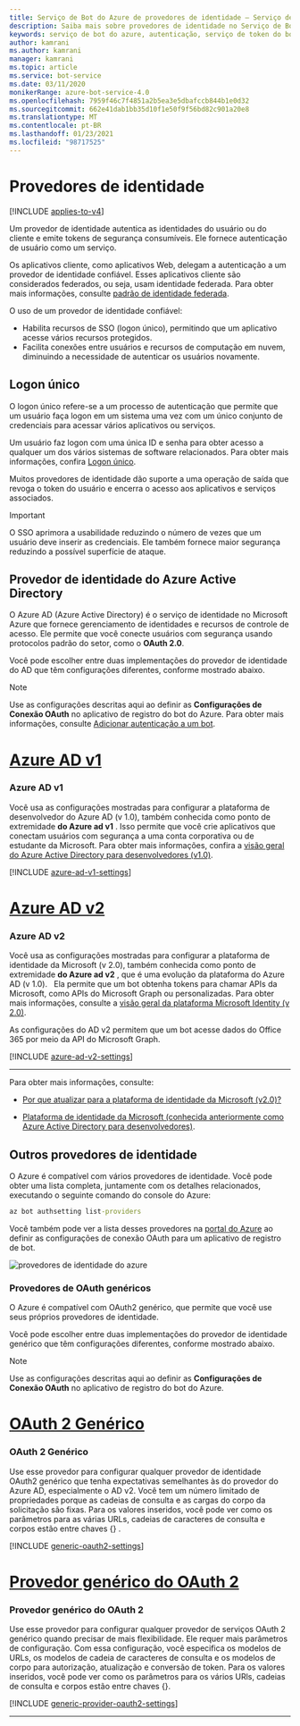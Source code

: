 ```yaml
---
title: Serviço de Bot do Azure de provedores de identidade – Serviço de Bot
description: Saiba mais sobre provedores de identidade no Serviço de Bot do Azure.
keywords: serviço de bot do azure, autenticação, serviço de token do bot framework
author: kamrani
ms.author: kamrani
manager: kamrani
ms.topic: article
ms.service: bot-service
ms.date: 03/11/2020
monikerRange: azure-bot-service-4.0
ms.openlocfilehash: 7959f46c7f4851a2b5ea3e5dbafccb844b1e0d32
ms.sourcegitcommit: 662e41dab1bb35d10f1e50f9f56bd82c901a20e8
ms.translationtype: MT
ms.contentlocale: pt-BR
ms.lasthandoff: 01/23/2021
ms.locfileid: "98717525"
---
```

# <a name="identity-providers"></a>Provedores de identidade

[!INCLUDE [applies-to-v4](../includes/applies-to-v4-current.md)]

Um provedor de identidade autentica as identidades do usuário ou do cliente e emite tokens de segurança consumíveis. Ele fornece autenticação de usuário como um serviço.

Os aplicativos cliente, como aplicativos Web, delegam a autenticação a um provedor de identidade confiável. Esses aplicativos cliente são considerados federados, ou seja, usam identidade federada. Para obter mais informações, consulte [padrão de identidade federada](/azure/architecture/patterns/federated-identity).

O uso de um provedor de identidade confiável:

- Habilita recursos de SSO (logon único), permitindo que um aplicativo acesse vários recursos protegidos.
- Facilita conexões entre usuários e recursos de computação em nuvem, diminuindo a necessidade de autenticar os usuários novamente.

## <a name="single-sign-on"></a>Logon único

O logon único refere-se a um processo de autenticação que permite que um usuário faça logon em um sistema uma vez com um único conjunto de credenciais para acessar vários aplicativos ou serviços.

Um usuário faz logon com uma única ID e senha para obter acesso a qualquer um dos vários sistemas de software relacionados. Para obter mais informações, confira [Logon único](./bot-builder-concept-sso.md).

Muitos provedores de identidade dão suporte a uma operação de saída que revoga o token do usuário e encerra o acesso aos aplicativos e serviços associados.


> [!IMPORTANT]
> O SSO aprimora a usabilidade reduzindo o número de vezes que um usuário deve inserir as credenciais. Ele também fornece maior segurança reduzindo a possível superfície de ataque.

## <a name="azure-active-directory-identity-provider"></a>Provedor de identidade do Azure Active Directory

O Azure AD (Azure Active Directory) é o serviço de identidade no Microsoft Azure que fornece gerenciamento de identidades e recursos de controle de acesso. Ele permite que você conecte usuários com segurança usando protocolos padrão do setor, como o **OAuth 2.0**.

Você pode escolher entre duas implementações do provedor de identidade do AD que têm configurações diferentes, conforme mostrado abaixo.

> [!Note]
> Use as configurações descritas aqui ao definir as **Configurações de Conexão OAuth** no aplicativo de registro do bot do Azure. Para obter mais informações, consulte [Adicionar autenticação a um bot](bot-builder-authentication.md).

# <a name="azure-ad-v1"></a>[Azure AD v1](#tab/adv1)

### <a name="azure-ad-v1"></a>Azure AD v1

Você usa as configurações mostradas para configurar a plataforma de desenvolvedor do Azure AD (v 1.0), também conhecida como ponto de extremidade **do Azure ad v1** . Isso permite que você crie aplicativos que conectam usuários com segurança a uma conta corporativa ou de estudante da Microsoft.
Para obter mais informações, confira a [visão geral do Azure Active Directory para desenvolvedores (v1.0)](https://docs.microsoft.com/azure/active-directory/azuread-dev/v1-overview).

[!INCLUDE [azure-ad-v1-settings](~/includes/authentication/auth-aad-v1-settings.md)]

# <a name="azure-ad-v2"></a>[Azure AD v2](#tab/adv2)

### <a name="azure-ad-v2"></a>Azure AD v2

Você usa as configurações mostradas para configurar a plataforma de identidade da Microsoft (v 2.0), também conhecida como ponto de extremidade **do Azure ad v2** , que é uma evolução da plataforma do Azure AD (v 1.0).   Ela permite que um bot obtenha tokens para chamar APIs da Microsoft, como APIs do Microsoft Graph ou personalizadas. Para obter mais informações, consulte a [visão geral da plataforma Microsoft Identity (v 2.0)](https://docs.microsoft.com/azure/active-directory/develop/active-directory-appmodel-v2-overview).

As configurações do AD v2 permitem que um bot acesse dados do Office 365 por meio da API do Microsoft Graph.

[!INCLUDE [azure-ad-v2-settings](~/includes/authentication/auth-aad-v2-settings.md)]

---

Para obter mais informações, consulte:

- [Por que atualizar para a plataforma de identidade da Microsoft (v2.0)?](https://docs.microsoft.com/azure/active-directory/develop/active-directory-v2-compare)

- [Plataforma de identidade da Microsoft (conhecida anteriormente como Azure Active Directory para desenvolvedores)](https://docs.microsoft.com/azure/active-directory/develop/).

## <a name="other-identity-providers"></a>Outros provedores de identidade

O Azure é compatível com vários provedores de identidade. Você pode obter uma lista completa, juntamente com os detalhes relacionados, executando o seguinte comando do console do Azure:

```cmd
az bot authsetting list-providers
```

Você também pode ver a lista desses provedores na [portal do Azure](https://ms.portal.azure.com/) ao definir as configurações de conexão OAuth para um aplicativo de registro de bot.

![provedores de identidade do azure](media/concept-bot-authentication/bot-auth-identity-providers.png)


### <a name="oauth-generic-providers"></a>Provedores de OAuth genéricos

O Azure é compatível com OAuth2 genérico, que permite que você use seus próprios provedores de identidade.

Você pode escolher entre duas implementações do provedor de identidade genérico que têm configurações diferentes, conforme mostrado abaixo.

> [!Note]
> Use as configurações descritas aqui ao definir as **Configurações de Conexão OAuth** no aplicativo de registro do bot do Azure.


# <a name="generic-oauth-2"></a>[OAuth 2 Genérico](#tab/ga2)

### <a name="generic-oauth-2"></a>OAuth 2 Genérico

Use esse provedor para configurar qualquer provedor de identidade OAuth2 genérico que tenha expectativas semelhantes às do provedor do Azure AD, especialmente o AD v2. Você tem um número limitado de propriedades porque as cadeias de consulta e as cargas do corpo da solicitação são fixas. Para os valores inseridos, você pode ver como os parâmetros para as várias URLs, cadeias de caracteres de consulta e corpos estão entre chaves {} .

[!INCLUDE [generic-oauth2-settings](~/includes/authentication/auth-generic-oauth2-settings.md)]


# <a name="oauth-2-generic-provider"></a>[Provedor genérico do OAuth 2](#tab/a2gp)

### <a name="oauth-2-generic-provider"></a>Provedor genérico do OAuth 2

Use esse provedor para configurar qualquer provedor de serviços OAuth 2 genérico quando precisar de mais flexibilidade. Ele requer mais parâmetros de configuração. Com essa configuração, você especifica os modelos de URLs, os modelos de cadeia de caracteres de consulta e os modelos de corpo para autorização, atualização e conversão de token. Para os valores inseridos, você pode ver como os parâmetros para os vários URls, cadeias de consulta e corpos estão entre chaves {}.

[!INCLUDE [generic-provider-oauth2-settings](~/includes/authentication/auth-generic-provider-oauth2-settings.md)]

---
